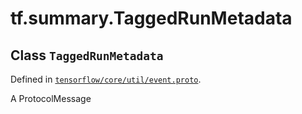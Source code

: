 <div itemscope itemtype="http://developers.google.com/ReferenceObject">
<meta itemprop="name" content="tf.summary.TaggedRunMetadata" />
</div>

# tf.summary.TaggedRunMetadata

## Class `TaggedRunMetadata`





Defined in [`tensorflow/core/util/event.proto`](https://www.tensorflow.org/code/tensorflow/core/util/event.proto).

A ProtocolMessage

